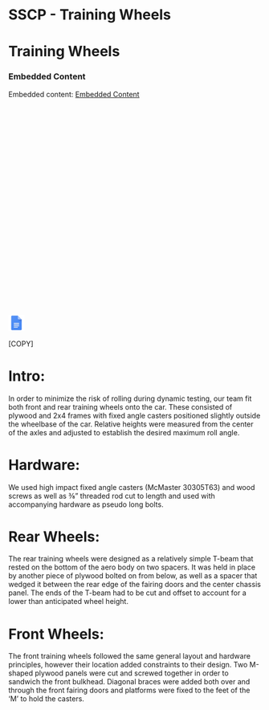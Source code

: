 # SSCP - Training Wheels

# Training Wheels

[](https://docs.google.com/document/d/1759TgH9ZmmOvTYxEgM9okWf63SLXdRBVbGZgqJ7unaA/edit)

### Embedded Content

Embedded content: [Embedded Content]()

<iframe width="100%" height="400" src="" frameborder="0"></iframe>

![](../../../../../assets/docs_32dp.png)

[COPY]

# Intro:

[](#h.rnw1pshoak4c)

In order to minimize the risk of rolling during dynamic testing, our team fit both front and rear training wheels onto the car. These consisted of plywood and 2x4 frames with fixed angle casters positioned slightly outside the wheelbase of the car. Relative heights were measured from the center of the axles and adjusted to establish the desired maximum roll angle.

# Hardware:

[](#h.8kpnautb22b9)

We used high impact fixed angle casters (McMaster 30305T63) and wood screws as well as ⅜” threaded rod cut to length and used with accompanying hardware as pseudo long bolts.

# Rear Wheels:

[](#h.own4yg4mq795)

The rear training wheels were designed as a relatively simple T-beam that rested on the bottom of the aero body on two spacers. It was held in place by another piece of plywood bolted on from below, as well as a spacer that wedged it between the rear edge of the fairing doors and the center chassis panel. The ends of the T-beam had to be cut and offset to account for a lower than anticipated wheel height.

# Front Wheels:

[](#h.k51l8byi94hs)

The front training wheels followed the same general layout and hardware principles, however their location added constraints to their design. Two M-shaped plywood panels were cut and screwed together in order to sandwich the front bulkhead. Diagonal braces were added both over and through the front fairing doors and platforms were fixed to the feet of the ‘M’ to hold the casters.

